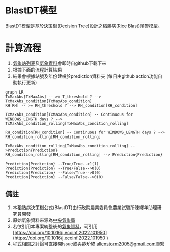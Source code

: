 # BlastDT模型

BlastDT模型是基於決策樹(Decision Tree)設計之稻熱病(Rice Blast)預警模型。



# 計算流程
1. [氣象站列表](https://github.com/Raingel/weather_station_list)及[氣象資料](https://github.com/Raingel/historical_weather)會即時自github下載下來
2. 根據下面的流程計算結果
3. 結果會根據站號及年份建檔於prediction資料夾
(每日由github action功能自動執行更新)

```mermaid
graph LR
TxMaxAbs[TxMaxAbs] -- >= T_threshold ? --> TxMaxAbs_condition[TxMaxAbs_condition]
RH[RH] -- >= RH_threshold ? --> RH_condition[RH_condition]

TxMaxAbs_condition[TxMaxAbs_condition] -- Continuous for WINDOWS_LENGTH days ? --> TxMaxAbs_condition_rolling[TxMaxAbs_condition_rolling]

RH_condition[RH_condition] -- Continuous for WINDOWS_LENGTH days ? --> RH_condition_rolling[RH_condition_rolling]

TxMaxAbs_condition_rolling[TxMaxAbs_condition_rolling] -->Prediction{Prediction}
RH_condition_rolling[RH_condition_rolling] --> Prediction{Prediction}

Prediction{Prediction} --True/True-->1(1)
Prediction{Prediction} --True/False-->0(0)
Prediction{Prediction} --False/True-->0(0)
Prediction{Prediction} --False/False-->0(0)
```
## 備註
1. 本稻熱病決策樹公式(BlastDT)由行政院農業委員會農業試驗所陳繹年助理研究員開發
2. 原始氣象資料來源為[中央氣象局](https://www.cwb.gov.tw/)
3. 若欲引用本專案統整後的[氣象資料](https://github.com/Raingel/historical_weather)，可引用[https://doi.org/10.1016/j.ecoinf.2022.101950](https://doi.org/10.1016/j.ecoinf.2022.101950 )
4. 程式相關之討論可直接開Issue或與歐玠皜 allenstorm2005@gmail.com聯繫
